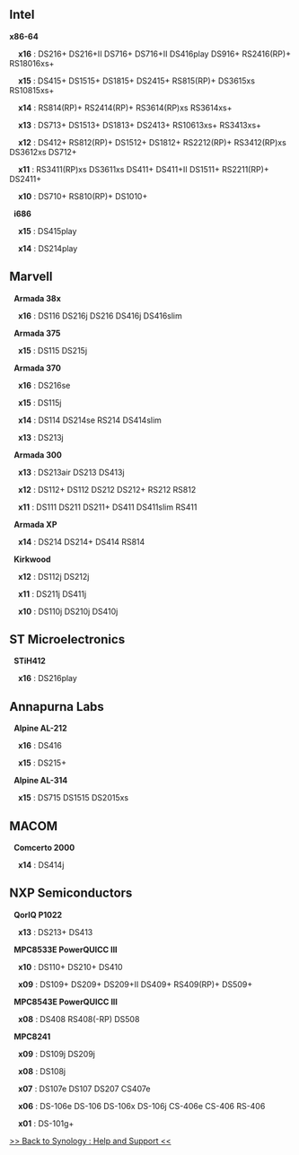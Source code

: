 ## Intel 

__x86-64__

&nbsp;&nbsp;&nbsp;&nbsp;__x16__ : DS216+ DS216+II DS716+ DS716+II DS416play DS916+ RS2416(RP)+ RS18016xs+

&nbsp;&nbsp;&nbsp;&nbsp;__x15__ : DS415+ DS1515+ DS1815+ DS2415+ RS815(RP)+ DS3615xs RS10815xs+

&nbsp;&nbsp;&nbsp;&nbsp;__x14__ : RS814(RP)+ RS2414(RP)+ RS3614(RP)xs RS3614xs+

&nbsp;&nbsp;&nbsp;&nbsp;__x13__ : DS713+ DS1513+ DS1813+ DS2413+ RS10613xs+ RS3413xs+

&nbsp;&nbsp;&nbsp;&nbsp;__x12__ : DS412+ RS812(RP)+ DS1512+ DS1812+ RS2212(RP)+ RS3412(RP)xs DS3612xs DS712+

&nbsp;&nbsp;&nbsp;&nbsp;__x11__ : RS3411(RP)xs DS3611xs DS411+ DS411+II DS1511+ RS2211(RP)+ DS2411+

&nbsp;&nbsp;&nbsp;&nbsp;__x10__ : DS710+ RS810(RP)+ DS1010+

&nbsp;&nbsp;__i686__

&nbsp;&nbsp;&nbsp;&nbsp;__x15__ : DS415play

&nbsp;&nbsp;&nbsp;&nbsp;__x14__ : DS214play

## Marvell

&nbsp;&nbsp;__Armada 38x__

&nbsp;&nbsp;&nbsp;&nbsp;__x16__ : DS116 DS216j DS216 DS416j DS416slim

&nbsp;&nbsp;__Armada 375__

&nbsp;&nbsp;&nbsp;&nbsp;__x15__ : DS115 DS215j

&nbsp;&nbsp;__Armada 370__

&nbsp;&nbsp;&nbsp;&nbsp;__x16__ : DS216se 

&nbsp;&nbsp;&nbsp;&nbsp;__x15__ : DS115j 

&nbsp;&nbsp;&nbsp;&nbsp;__x14__ : DS114 DS214se RS214 DS414slim

&nbsp;&nbsp;&nbsp;&nbsp;__x13__ : DS213j

&nbsp;&nbsp;__Armada 300__

&nbsp;&nbsp;&nbsp;&nbsp;__x13__ : DS213air DS213 DS413j

&nbsp;&nbsp;&nbsp;&nbsp;__x12__ : DS112+ DS112 DS212 DS212+ RS212 RS812

&nbsp;&nbsp;&nbsp;&nbsp;__x11__ : DS111 DS211 DS211+ DS411 DS411slim RS411

&nbsp;&nbsp;__Armada XP__

&nbsp;&nbsp;&nbsp;&nbsp;__x14__ : DS214 DS214+ DS414 RS814

&nbsp;&nbsp;__Kirkwood__

&nbsp;&nbsp;&nbsp;&nbsp;__x12__ : DS112j DS212j

&nbsp;&nbsp;&nbsp;&nbsp;__x11__ : DS211j DS411j

&nbsp;&nbsp;&nbsp;&nbsp;__x10__ : DS110j DS210j DS410j

## ST Microelectronics

&nbsp;&nbsp;__STiH412__

&nbsp;&nbsp;&nbsp;&nbsp;__x16__ : DS216play 

## Annapurna Labs

&nbsp;&nbsp;__Alpine AL-212__

&nbsp;&nbsp;&nbsp;&nbsp;__x16__ : DS416

&nbsp;&nbsp;&nbsp;&nbsp;__x15__ : DS215+

&nbsp;&nbsp;__Alpine AL-314__

&nbsp;&nbsp;&nbsp;&nbsp;__x15__ : DS715 DS1515 DS2015xs

## MACOM

&nbsp;&nbsp;__Comcerto 2000__

&nbsp;&nbsp;&nbsp;&nbsp;__x14__ : DS414j

## NXP Semiconductors

&nbsp;&nbsp;__QorIQ P1022__

&nbsp;&nbsp;&nbsp;&nbsp;__x13__ : DS213+ DS413

&nbsp;&nbsp;__MPC8533E PowerQUICC III__

&nbsp;&nbsp;&nbsp;&nbsp;__x10__ : DS110+ DS210+ DS410

&nbsp;&nbsp;&nbsp;&nbsp;__x09__ : DS109+ DS209+ DS209+II DS409+ RS409(RP)+ DS509+

&nbsp;&nbsp;__MPC8543E PowerQUICC III__

&nbsp;&nbsp;&nbsp;&nbsp;__x08__ : DS408 RS408(-RP) DS508

&nbsp;&nbsp;__MPC8241__

&nbsp;&nbsp;&nbsp;&nbsp;__x09__ : DS109j DS209j

&nbsp;&nbsp;&nbsp;&nbsp;__x08__ : DS108j

&nbsp;&nbsp;&nbsp;&nbsp;__x07__ : DS107e DS107 DS207 CS407e

&nbsp;&nbsp;&nbsp;&nbsp;__x06__ : DS-106e DS-106 DS-106x DS-106j CS-406e CS-406 RS-406

&nbsp;&nbsp;&nbsp;&nbsp;__x01__ : DS-101g+

[>> Back to Synology : Help and Support <<](https://github.com/MediaBrowser/Wiki/wiki/Synology-:-Help-and-Support)



